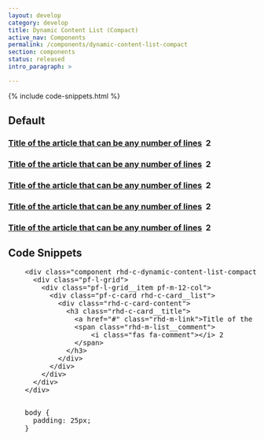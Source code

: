 ```yaml
---
layout: develop
category: develop
title: Dynamic Content List (Compact)
active_nav: Components
permalink: /components/dynamic-content-list-compact
section: components
status: released
intro_paragraph: >

---
```


{% include code-snippets.html %}

<h2>Default</h2>

<div class="component rhd-c-dynamic-content-list-compact">
  <div class="pf-l-grid">
    <div class="pf-l-grid__item pf-m-12-col">
      <div class="pf-c-card rhd-c-card__list">
        <div class="rhd-c-card-content">
          <h3 class="rhd-c-card__title">
            <a href="#" class="rhd-m-link">Title of the article that can be any number of lines</a>&nbsp;
            <span class="rhd-m-list__comment">
              <i class="fas fa-comment"></i> 2
            </span>
          </h3>
        </div>
      </div>
      <div class="pf-c-card rhd-c-card__list">
        <div class="rhd-c-card-content">
          <h3 class="rhd-c-card__title">
            <a href="#" class="rhd-m-link">Title of the article that can be any number of lines</a>&nbsp;
            <span class="rhd-m-list__comment">
              <i class="fas fa-comment"></i> 2
            </span>
          </h3>
        </div>
      </div>
      <div class="pf-c-card rhd-c-card__list">
        <div class="rhd-c-card-content">
          <h3 class="rhd-c-card__title">
            <a href="#" class="rhd-m-link">Title of the article that can be any number of lines</a>&nbsp;
            <span class="rhd-m-list__comment">
                <i class="fas fa-comment"></i> 2
            </span>
          </h3>
        </div>
      </div>
      <div class="pf-c-card rhd-c-card__list">
        <div class="rhd-c-card-content">
          <h3 class="rhd-c-card__title">
            <a href="#" class="rhd-m-link">Title of the article that can be any number of lines</a>&nbsp;
            <span class="rhd-m-list__comment">
                <i class="fas fa-comment"></i> 2
            </span>
          </h3>
        </div>
      </div>
      <div class="pf-c-card rhd-c-card__list">
        <div class="rhd-c-card-content">
          <h3 class="rhd-c-card__title">
            <a href="#" class="rhd-m-link">Title of the article that can be any number of lines</a>&nbsp;
            <span class="rhd-m-list__comment">
                <i class="fas fa-comment"></i> 2
            </span>
          </h3>
        </div>
      </div>
    </div>
  </div>
</div>

<h2 id="code">Code Snippets</h2>
<div
  class="codepen"
  data-prefill='{
    "tags": ["html", "css", "Red Hat Developer Program", "Red Hat Developer Design Manual"],
    "stylesheets": "https://developers.redhat.com/themes/custom/rhdp2/rhd-frontend/dist/css/rhd.css",
    "scripts": "https://kit.fontawesome.com/79419145d2.js",
    "title": "Compact Dynamic Content List examples"
  }'
  data-height="400"
  data-theme-id="1"
  data-default-tab="html"
  data-editable="true"
>
  <pre data-lang="html">
    &lt;div class="component rhd-c-dynamic-content-list-compact"&gt;
      &lt;div class="pf-l-grid"&gt;
        &lt;div class="pf-l-grid__item pf-m-12-col"&gt;
          &lt;div class="pf-c-card rhd-c-card__list"&gt;
            &lt;div class="rhd-c-card-content"&gt;
              &lt;h3 class="rhd-c-card__title"&gt;
                &lt;a href="#" class="rhd-m-link"&gt;Title of the article that can be any number of lines&lt;/a&gt;&nbsp;
                &lt;span class="rhd-m-list__comment"&gt;
                    &lt;i class="fas fa-comment"&gt;&lt;/i&gt; 2
                &lt;/span&gt;
              &lt;/h3&gt;
            &lt;/div&gt;
          &lt;/div&gt;
        &lt;/div&gt;
      &lt;/div&gt;
    &lt;/div&gt;
  </pre>
  <pre data-lang="css" data-options="scss">
    body {
      padding: 25px;
    }
  </pre>
</div>
<script async src="https://static.codepen.io/assets/embed/ei.js"></script>
